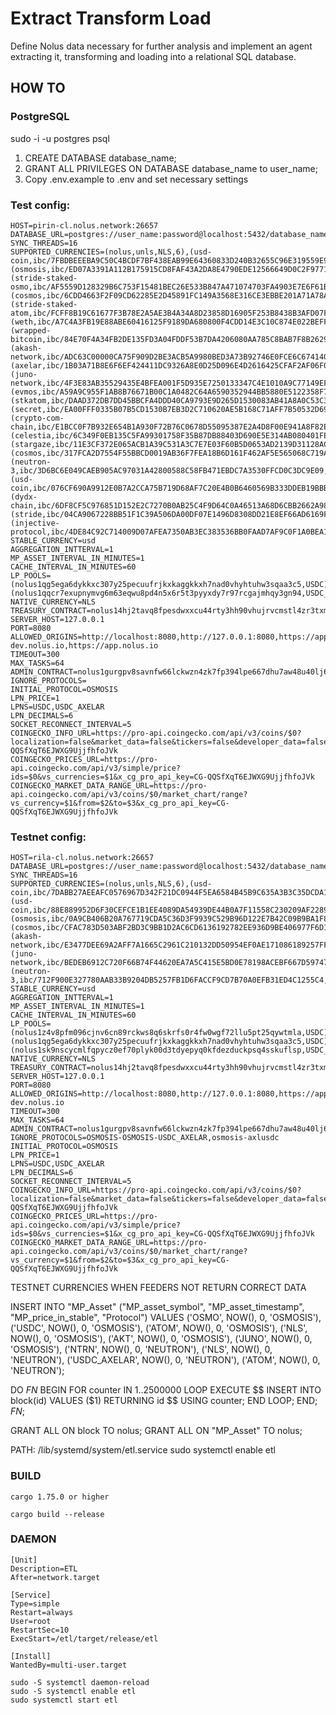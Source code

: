 # Extract Transform Load
Define Nolus data necessary for further analysis and implement an agent extracting it, transforming and loading into a relational SQL database.

## HOW TO

### PostgreSQL

sudo -i -u postgres
psql

1. CREATE DATABASE database_name;
2. GRANT ALL PRIVILEGES ON DATABASE database_name to user_name;
3. Copy .env.example to .env and set necessary settings

### Test config:
```
HOST=pirin-cl.nolus.network:26657
DATABASE_URL=postgres://user_name:password@localhost:5432/database_name
SYNC_THREADS=16
SUPPORTED_CURRENCIES=(nolus,unls,NLS,6),(usd-coin,ibc/7FBDBEEEBA9C50C4BCDF7BF438EAB99E64360833D240B32655C96E319559E911,USDC,6),(osmosis,ibc/ED07A3391A112B175915CD8FAF43A2DA8E4790EDE12566649D0C2F97716B8518,OSMO,6),(stride-staked-osmo,ibc/AF5559D128329B6C753F15481BEC26E533B847A471074703FA4903E7E6F61BA1,ST_OSMO,6),(cosmos,ibc/6CDD4663F2F09CD62285E2D45891FC149A3568E316CE3EBBE201A71A78A69388,ATOM,6),(stride-staked-atom,ibc/FCFF8B19C61677F3B78E2A5AE3B4A34A8D23858D16905F253B8438B3AFD07FF8,ST_ATOM,6),(weth,ibc/A7C4A3FB19E88ABE60416125F9189DA680800F4CDD14E3C10C874E022BEFF04C,WETH,18),(wrapped-bitcoin,ibc/84E70F4A34FB2DE135FD3A04FDDF53B7DA4206080AA785C8BAB7F8B26299A221,WBTC,8),(akash-network,ibc/ADC63C00000CA75F909D2BE3ACB5A9980BED3A73B92746E0FCE6C67414055459,AKT,6),(axelar,ibc/1B03A71B8E6F6EF424411DC9326A8E0D25D096E4D2616425CFAF2AF06F0FE717,AXL,6),(juno-network,ibc/4F3E83AB35529435E4BFEA001F5D935E7250133347C4E1010A9C77149EF0394C,JUNO,6),(evmos,ibc/A59A9C955F1AB8B76671B00C1A0482C64A6590352944BB5880E5122358F7E1CE,EVMOS,18),(stkatom,ibc/DAAD372DB7DD45BBCFA4DDD40CA9793E9D265D1530083AB41A8A0C53C3EBE865,STK_ATOM,6),(secret,ibc/EA00FFF0335B07B5CD1530B7EB3D2C710620AE5B168C71AFF7B50532D690E107,SCRT,6),(crypto-com-chain,ibc/E1BCC0F7B932E654B1A930F72B76C0678D55095387E2A4D8F00E941A8F82EE48,CRO,8),(celestia,ibc/6C349F0EB135C5FA99301758F35B87DB88403D690E5E314AB080401FEE4066E5,TIA,6),(stargaze,ibc/11E3CF372E065ACB1A39C531A3C7E7E03F60B5D0653AD2139D31128ACD2772B5,STARS,6),(cosmos,ibc/317FCA2D7554F55BBCD0019AB36F7FEA18B6D161F462AF5E565068C719A29F20,Q_ATOM,6),(neutron-3,ibc/3D6BC6E049CAEB905AC97031A42800588C58FB471EBDC7A3530FFCD0C3DC9E09,NTRN,6),(usd-coin,ibc/076CF690A9912E0B7A2CCA75B719D68AF7C20E4B0B6460569B333DDEB19BBBA1,USDC_AXELAR,6),(dydx-chain,ibc/6DF8CF5C976851D152E2C7270B0AB25C4F9D64C0A46513A68D6CBB2662A98DF4,DYDX,18),(stride,ibc/04CA9067228BB51F1C39A506DA00DF07E1496D8308DD21E8EF66AD6169FA722B,STRD,6),(injective-protocol,ibc/4DE84C92C714009D07AFEA7350AB3EC383536BB0FAAD7AF9C0F1A0BEA169304E,INJ,18)
STABLE_CURRENCY=usd
AGGREGATION_INTTERVAL=1
MP_ASSET_INTERVAL_IN_MINUTES=1
CACHE_INTERVAL_IN_MINUTES=60
LP_POOLS=(nolus1qg5ega6dykkxc307y25pecuufrjkxkaggkkxh7nad0vhyhtuhw3sqaa3c5,USDC),(nolus1qqcr7exupnymvg6m63eqwu8pd4n5x6r5t3pyyxdy7r97rcgajmhqy3gn94,USDC_AXELAR)
NATIVE_CURRENCY=NLS
TREASURY_CONTRACT=nolus14hj2tavq8fpesdwxxcu44rty3hh90vhujrvcmstl4zr3txmfvw9s0k0puz
SERVER_HOST=127.0.0.1
PORT=8080
ALLOWED_ORIGINS=http://localhost:8080,http://127.0.0.1:8080,https://app-dev.nolus.io,https://app.nolus.io
TIMEOUT=300
MAX_TASKS=64
ADMIN_CONTRACT=nolus1gurgpv8savnfw66lckwzn4zk7fp394lpe667dhu7aw48u40lj6jsqxf8nd
IGNORE_PROTOCOLS=
INITIAL_PROTOCOL=OSMOSIS
LPN_PRICE=1
LPNS=USDC,USDC_AXELAR
LPN_DECIMALS=6
SOCKET_RECONNECT_INTERVAL=5
COINGECKO_INFO_URL=https://pro-api.coingecko.com/api/v3/coins/$0?localization=false&market_data=false&tickers=false&developer_data=false&community_data=false&x_cg_pro_api_key=CG-QQSfXqT6EJWXG9UjjfhfoJVk
COINGECKO_PRICES_URL=https://pro-api.coingecko.com/api/v3/simple/price?ids=$0&vs_currencies=$1&x_cg_pro_api_key=CG-QQSfXqT6EJWXG9UjjfhfoJVk
COINGECKO_MARKET_DATA_RANGE_URL=https://pro-api.coingecko.com/api/v3/coins/$0/market_chart/range?vs_currency=$1&from=$2&to=$3&x_cg_pro_api_key=CG-QQSfXqT6EJWXG9UjjfhfoJVk
```

### Testnet config:
```
HOST=rila-cl.nolus.network:26657
DATABASE_URL=postgres://user_name:password@localhost:5432/database_name
SYNC_THREADS=16
SUPPORTED_CURRENCIES=(nolus,unls,NLS,6),(usd-coin,ibc/7DABB27AEEAFC0576967D342F21DC0944F5EA6584B45B9C635A3B3C35DCDA159,USDC,6),(usd-coin,ibc/88E889952D6F30CEFCE1B1EE4089DA54939DE44B0A7F11558C230209AF228937,USDC_AXELAR,6),(osmosis,ibc/0A9CB406B20A767719CDA5C36D3F9939C529B96D122E7B42C09B9BA1F8E84298,OSMO,6),(cosmos,ibc/CFAC783D503ABF2BD3C9BB1D2AC6CD6136192782EE936D9BE406977F6D133926,ATOM,6),(akash-network,ibc/E3477DEE69A2AFF7A1665C2961C210132DD50954EF0AE171086189257FFC844F,AKT,6),(juno-network,ibc/BEDEB6912C720F66B74F44620EA7A5C415E5BD0E78198ACEBF667D5974761835,JUNO,6),(neutron-3,ibc/712F900E327780AAB33B9204DB5257FB1D6FACCF9CD7B70A0EFB31ED4C1255C4,NTRN,6)
STABLE_CURRENCY=usd
AGGREGATION_INTTERVAL=1
MP_ASSET_INTERVAL_IN_MINUTES=1
CACHE_INTERVAL_IN_MINUTES=60
LP_POOLS=(nolus1z4v8pfm096cjnv6cn89rckws8q6skrfs0r4fw0wgf72llu5pt25qywtmla,USDC),(nolus1qg5ega6dykkxc307y25pecuufrjkxkaggkkxh7nad0vhyhtuhw3sqaa3c5,USDC),(nolus1sk9nscycmlfqpycz0ef70plyk00d3tdyepyq0kfdezduckpsq4sskuflsp,USDC_AXELAR)
NATIVE_CURRENCY=NLS
TREASURY_CONTRACT=nolus14hj2tavq8fpesdwxxcu44rty3hh90vhujrvcmstl4zr3txmfvw9s0k0puz
SERVER_HOST=127.0.0.1
PORT=8080
ALLOWED_ORIGINS=http://localhost:8080,http://127.0.0.1:8080,https://app-dev.nolus.io
TIMEOUT=300
MAX_TASKS=64
ADMIN_CONTRACT=nolus1gurgpv8savnfw66lckwzn4zk7fp394lpe667dhu7aw48u40lj6jsqxf8nd
IGNORE_PROTOCOLS=OSMOSIS-OSMOSIS-USDC_AXELAR,osmosis-axlusdc
INITIAL_PROTOCOL=OSMOSIS
LPN_PRICE=1
LPNS=USDC,USDC_AXELAR
LPN_DECIMALS=6
SOCKET_RECONNECT_INTERVAL=5
COINGECKO_INFO_URL=https://pro-api.coingecko.com/api/v3/coins/$0?localization=false&market_data=false&tickers=false&developer_data=false&community_data=false&x_cg_pro_api_key=CG-QQSfXqT6EJWXG9UjjfhfoJVk
COINGECKO_PRICES_URL=https://pro-api.coingecko.com/api/v3/simple/price?ids=$0&vs_currencies=$1&x_cg_pro_api_key=CG-QQSfXqT6EJWXG9UjjfhfoJVk
COINGECKO_MARKET_DATA_RANGE_URL=https://pro-api.coingecko.com/api/v3/coins/$0/market_chart/range?vs_currency=$1&from=$2&to=$3&x_cg_pro_api_key=CG-QQSfXqT6EJWXG9UjjfhfoJVk
```
TESTNET CURRENCIES WHEN FEEDERS NOT RETURN CORRECT DATA

INSERT INTO "MP_Asset"
  ("MP_asset_symbol", "MP_asset_timestamp", "MP_price_in_stable", "Protocol")
VALUES
  ('OSMO', NOW(), 0, 'OSMOSIS'),
  ('USDC', NOW(), 0, 'OSMOSIS'),
  ('ATOM', NOW(), 0, 'OSMOSIS'),
  ('NLS', NOW(), 0, 'OSMOSIS'),
  ('AKT', NOW(), 0, 'OSMOSIS'),
  ('JUNO', NOW(), 0, 'OSMOSIS'),
  ('NTRN', NOW(), 0, 'NEUTRON'),
  ('NLS', NOW(), 0, 'NEUTRON'),
  ('USDC_AXELAR', NOW(), 0, 'NEUTRON'),
  ('ATOM', NOW(), 0, 'NEUTRON');

DO $FN$
BEGIN
  FOR counter IN 1..2500000 LOOP
    EXECUTE $$ INSERT INTO block(id) VALUES ($1) RETURNING id $$ 
      USING counter;
  END LOOP;
END;
$FN$;

GRANT ALL ON block TO nolus;
GRANT ALL ON "MP_Asset" TO nolus;

PATH: /lib/systemd/system/etl.service
sudo systemctl enable etl

### BUILD

```
cargo 1.75.0 or higher

cargo build --release
```


### DAEMON

```
[Unit]
Description=ETL
After=network.target

[Service]
Type=simple
Restart=always
User=root
RestartSec=10
ExecStart=/etl/target/release/etl

[Install]
WantedBy=multi-user.target
```

```
sudo -S systemctl daemon-reload
sudo -S systemctl enable etl
sudo systemctl start etl
```
